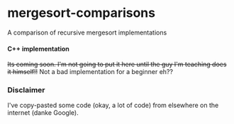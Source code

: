 # mergesort-comparisons
A comparison of recursive mergesort implementations

#### C++ implementation 
~~Its coming soon. I'm not going to put it here until the guy I'm teaching does it himself!!~~
Not a bad implementation for a beginner eh??

### Disclaimer
I've copy-pasted some code (okay, a lot of code) from elsewhere on the internet (danke Google).
